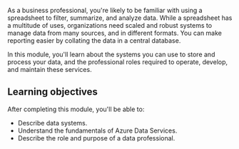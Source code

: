 As a business professional, you're likely to be familiar with using a spreadsheet to filter, summarize, and analyze data. While a spreadsheet has a multitude of uses, organizations need scaled and robust systems to manage data from many sources, and in different formats. You can make reporting easier by collating the data in a central database.

In this module, you'll learn about the systems you can use to store and process your data, and the professional roles required to operate, develop, and maintain these services. 

## Learning objectives

After completing this module, you'll be able to:

- Describe data systems.
- Understand the fundamentals of Azure Data Services.
- Describe the role and purpose of a data professional.